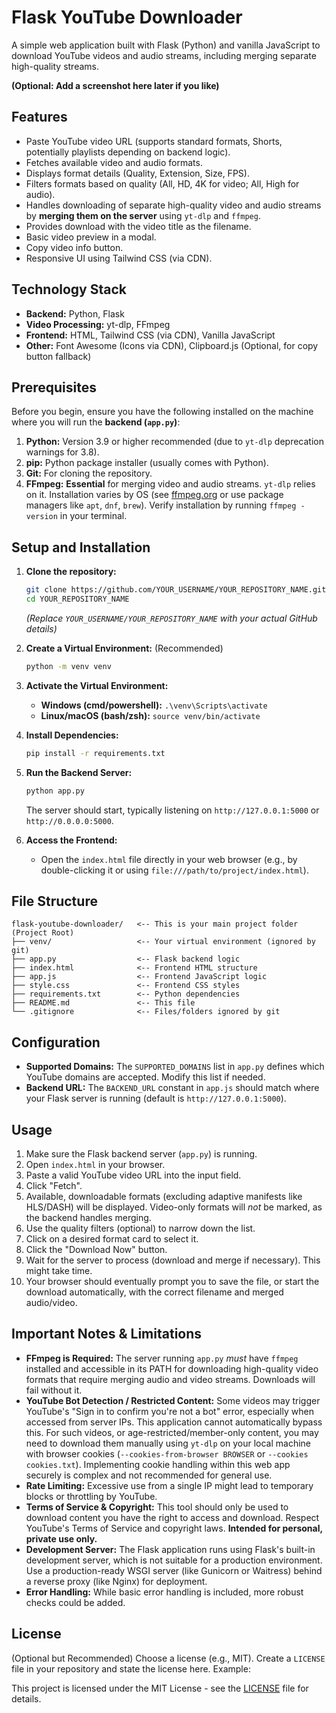 # Flask YouTube Downloader

A simple web application built with Flask (Python) and vanilla JavaScript to download YouTube videos and audio streams, including merging separate high-quality streams.

**(Optional: Add a screenshot here later if you like)**
## Features

* Paste YouTube video URL (supports standard formats, Shorts, potentially playlists depending on backend logic).
* Fetches available video and audio formats.
* Displays format details (Quality, Extension, Size, FPS).
* Filters formats based on quality (All, HD, 4K for video; All, High for audio).
* Handles downloading of separate high-quality video and audio streams by **merging them on the server** using `yt-dlp` and `ffmpeg`.
* Provides download with the video title as the filename.
* Basic video preview in a modal.
* Copy video info button.
* Responsive UI using Tailwind CSS (via CDN).

## Technology Stack

* **Backend:** Python, Flask
* **Video Processing:** yt-dlp, FFmpeg
* **Frontend:** HTML, Tailwind CSS (via CDN), Vanilla JavaScript
* **Other:** Font Awesome (Icons via CDN), Clipboard.js (Optional, for copy button fallback)

## Prerequisites

Before you begin, ensure you have the following installed on the machine where you will run the **backend (`app.py`)**:

1.  **Python:** Version 3.9 or higher recommended (due to `yt-dlp` deprecation warnings for 3.8).
2.  **pip:** Python package installer (usually comes with Python).
3.  **Git:** For cloning the repository.
4.  **FFmpeg:** **Essential** for merging video and audio streams. `yt-dlp` relies on it. Installation varies by OS (see [ffmpeg.org](https://ffmpeg.org/download.html) or use package managers like `apt`, `dnf`, `brew`). Verify installation by running `ffmpeg -version` in your terminal.

## Setup and Installation

1.  **Clone the repository:**
    ```bash
    git clone https://github.com/YOUR_USERNAME/YOUR_REPOSITORY_NAME.git
    cd YOUR_REPOSITORY_NAME
    ```
    *(Replace `YOUR_USERNAME/YOUR_REPOSITORY_NAME` with your actual GitHub details)*

2.  **Create a Virtual Environment:** (Recommended)
    ```bash
    python -m venv venv
    ```

3.  **Activate the Virtual Environment:**
    * **Windows (cmd/powershell):** `.\venv\Scripts\activate`
    * **Linux/macOS (bash/zsh):** `source venv/bin/activate`

4.  **Install Dependencies:**
    ```bash
    pip install -r requirements.txt
    ```

5.  **Run the Backend Server:**
    ```bash
    python app.py
    ```
    The server should start, typically listening on `http://127.0.0.1:5000` or `http://0.0.0.0:5000`.

6.  **Access the Frontend:**
    * Open the `index.html` file directly in your web browser (e.g., by double-clicking it or using `file:///path/to/project/index.html`).

## File Structure

```text
flask-youtube-downloader/   <-- This is your main project folder (Project Root)
├── venv/                   <-- Your virtual environment (ignored by git)
├── app.py                  <-- Flask backend logic
├── index.html              <-- Frontend HTML structure
├── app.js                  <-- Frontend JavaScript logic
├── style.css               <-- Frontend CSS styles
├── requirements.txt        <-- Python dependencies
├── README.md               <-- This file
└── .gitignore              <-- Files/folders ignored by git
```


## Configuration

* **Supported Domains:** The `SUPPORTED_DOMAINS` list in `app.py` defines which YouTube domains are accepted. Modify this list if needed.
* **Backend URL:** The `BACKEND_URL` constant in `app.js` should match where your Flask server is running (default is `http://127.0.0.1:5000`).

## Usage

1.  Make sure the Flask backend server (`app.py`) is running.
2.  Open `index.html` in your browser.
3.  Paste a valid YouTube video URL into the input field.
4.  Click "Fetch".
5.  Available, downloadable formats (excluding adaptive manifests like HLS/DASH) will be displayed. Video-only formats will *not* be marked, as the backend handles merging.
6.  Use the quality filters (optional) to narrow down the list.
7.  Click on a desired format card to select it.
8.  Click the "Download Now" button.
9.  Wait for the server to process (download and merge if necessary). This might take time.
10. Your browser should eventually prompt you to save the file, or start the download automatically, with the correct filename and merged audio/video.

## Important Notes & Limitations

* **FFmpeg is Required:** The server running `app.py` *must* have `ffmpeg` installed and accessible in its PATH for downloading high-quality video formats that require merging audio and video streams. Downloads will fail without it.
* **YouTube Bot Detection / Restricted Content:** Some videos may trigger YouTube's "Sign in to confirm you're not a bot" error, especially when accessed from server IPs. This application cannot automatically bypass this. For such videos, or age-restricted/member-only content, you may need to download them manually using `yt-dlp` on your local machine with browser cookies (`--cookies-from-browser BROWSER` or `--cookies cookies.txt`). Implementing cookie handling within this web app securely is complex and not recommended for general use.
* **Rate Limiting:** Excessive use from a single IP might lead to temporary blocks or throttling by YouTube.
* **Terms of Service & Copyright:** This tool should only be used to download content you have the right to access and download. Respect YouTube's Terms of Service and copyright laws. **Intended for personal, private use only.**
* **Development Server:** The Flask application runs using Flask's built-in development server, which is not suitable for a production environment. Use a production-ready WSGI server (like Gunicorn or Waitress) behind a reverse proxy (like Nginx) for deployment.
* **Error Handling:** While basic error handling is included, more robust checks could be added.

## License

(Optional but Recommended) Choose a license (e.g., MIT). Create a `LICENSE` file in your repository and state the license here. Example:

This project is licensed under the MIT License - see the [LICENSE](LICENSE) file for details.
